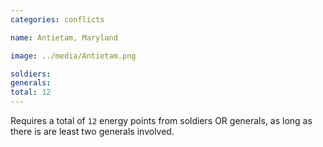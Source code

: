 ```yaml
---
categories: conflicts

name: Antietam, Maryland

image: ../media/Antietam.png

soldiers:
generals:
total: 12
---
```


Requires a total of ```12``` energy points from soldiers OR generals, as long as there is are least two generals involved.
